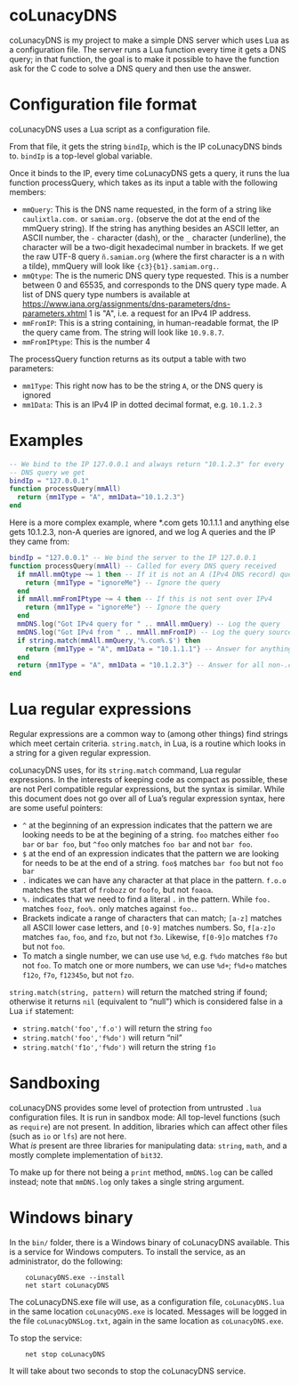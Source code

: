 # coLunacyDNS

coLunacyDNS is my project to make a simple DNS server which uses
Lua as a configuration file.  The server runs a Lua function every
time it gets a DNS query; in that function, the goal is to make
it possible to have the function ask for the C code to solve
a DNS query and then use the answer.

# Configuration file format

coLunacyDNS uses a Lua script as a configuration file.

From that file, it gets the string `bindIp`, which is the IP 
coLunacyDNS binds to.  `bindIp` is a top-level global variable.

Once it binds to the IP, every time coLunacyDNS gets a query, it
runs the lua function processQuery, which takes as its input a
table with the following members:

* `mmQuery`: This is the DNS name requested, in the form of a string
  like `caulixtla.com.` or `samiam.org.` (observe the dot at the end of 
  the mmQuery string).  If the string has anything besides an ASCII 
  letter, an ASCII number, the `-` character (dash), or the `_` 
  character (underline), the character will be a two-digit hexadecimal 
  number in brackets.  If we get the raw UTF-8 query `ñ.samiam.org` 
  (where the first character is a n with a tilde), mmQuery will look 
  like `{c3}{b1}.samiam.org.`.
* `mmQtype`: The is the numeric DNS query type requested.  This is a number
  between 0 and 65535, and corresponds to the DNS query type made.  A
  list of DNS query type numbers is available at
  https://www.iana.org/assignments/dns-parameters/dns-parameters.xhtml
  1 is "A", i.e. a request for an IPv4 IP address.
* `mmFromIP`: This is a string containing, in human-readable format, the
  IP the query came from.  The string will look like `10.9.8.7`.
* `mmFromIPtype`: This is the number 4

The processQuery function returns as its output a table with two
parameters:

* `mm1Type`: This right now has to be the string `A`, or the DNS query is
  ignored
* `mm1Data`: This is an IPv4 IP in dotted decimal format, e.g. `10.1.2.3`

# Examples

```lua
-- We bind to the IP 127.0.0.1 and always return "10.1.2.3" for every
-- DNS query we get
bindIp = "127.0.0.1"
function processQuery(mmAll)
  return {mm1Type = "A", mm1Data="10.1.2.3"}
end
```

Here is a more complex example, where *.com gets 10.1.1.1 and anything else
gets 10.1.2.3, non-A queries are ignored, and we log A queries and the
IP they came from:

```lua
bindIp = "127.0.0.1" -- We bind the server to the IP 127.0.0.1
function processQuery(mmAll) -- Called for every DNS query received
  if mmAll.mmQtype ~= 1 then -- If it is not an A (IPv4 DNS record) query
    return {mm1Type = "ignoreMe"} -- Ignore the query
  end
  if mmAll.mmFromIPtype ~= 4 then -- If this is not sent over IPv4
    return {mm1Type = "ignoreMe"} -- Ignore the query
  end
  mmDNS.log("Got IPv4 query for " .. mmAll.mmQuery) -- Log the query
  mmDNS.log("Got IPv4 from " .. mmAll.mmFromIP) -- Log the query source IP
  if string.match(mmAll.mmQuery,'%.com%.$') then
    return {mm1Type = "A", mm1Data = "10.1.1.1"} -- Answer for anything.com
  end
  return {mm1Type = "A", mm1Data = "10.1.2.3"} -- Answer for all non-.com
end
```

# Lua regular expressions

Regular expressions are a common way to (among other things) find
strings which meet certain criteria.  `string.match`, in Lua, is a
routine which looks in a string for a given regular expression.

coLunacyDNS uses, for its `string.match` command, Lua regular 
expressions.  In the interests of keeping code as compact as possible,
these are not Perl compatible regular expressions, but the syntax is 
similar.  While this document does not go over all of Lua’s regular
expression syntax, here are some useful pointers:

* `^` at the beginning of an expression indicates that the pattern we 
  are looking needs to be at the begining of a string. `foo` matches
  either `foo bar` or `bar foo`, but `^foo` only matches `foo bar` and
  not `bar foo`.
* `$` at the end of an expression indicates that the pattern we are looking
  for needs to be at the end of a string.  `foo$` matches `bar foo` but
  not `foo bar`
* `.` indicates we can have any character at that place in the pattern.
  `f.o.o` matches the start of `frobozz` or `foofo`, but not `foaoa`.
* `%.` indicates that we need to find a literal `.` in the pattern.
  While `foo.` matches `fooz`, `foo%.` only matches against `foo.`.
* Brackets indicate a range of characters that can match; `[a-z]` matches
  all ASCII lower case letters, and `[0-9]` matches numbers.  So, 
  `f[a-z]o` matches `fao`, `foo`, and `fzo`, but not `f3o`.  Likewise,
  `f[0-9]o` matches `f7o` but not `foo`.
* To match a single number, we can use use `%d`, e.g. `f%do` matches
  `f8o` but not `foo`.  To match one or more numbers, we can use `%d+`;
  `f%d+o` matches `f12o`, `f7o`, `f12345o`, but not `fzo`.

`string.match(string, pattern)` will return the matched string if 
found; otherwise it returns `nil` (equivalent to “null”) which is 
considered false in a Lua `if` statement:

* `string.match('foo','f.o')` will return the string `foo`
* `string.match('foo','f%do')` will return “nil”
* `string.match('f1o','f%do')` will return the string `f1o`

# Sandboxing

coLunacyDNS provides some level of protection from untrusted `.lua` 
configuration files.  It is run in sandbox mode: All top-level
functions (such as `require`) are not present.  In addition, libraries
which can affect other files (such as `io` or `lfs`) are not here.  
What *is* present are three libraries for manipulating data: `string`,
`math`, and a mostly complete implementation of `bit32`.

To make up for there not being a `print` method, `mmDNS.log` can
be called instead; note that `mmDNS.log` only takes a single string
argument.

# Windows binary

In the `bin/` folder, there is a Windows binary of coLunacyDNS available.
This is a service for Windows computers.  To install the service,
as an administrator, do the following:

```
	coLunacyDNS.exe --install
	net start coLunacyDNS
```

The coLunacyDNS.exe file will use, as a configuration file, 
`coLunacyDNS.lua` in the same location `coLunacyDNS.exe` is 
located.  Messages will be logged in the file `coLunacyDNSLog.txt`,
again in the same location as `coLunacyDNS.exe`.

To stop the service:

```
	net stop coLunacyDNS
```

It will take about two seconds to stop the coLunacyDNS service.



